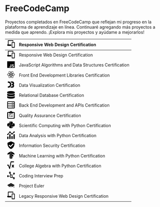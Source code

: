 # FreeCodeCamp

Proyectos completados en FreeCodeCamp que reflejan mi progreso en la plataforma de aprendizaje en línea. Continuaré agregando más proyectos a medida que aprendo. ¡Explora mis proyectos y ayúdame a mejorarlos!

| <img src="resources/01.svg" width="25" height="25"/> | Responsive Web Design Certification |
|:--|:--|
| <img src="resources/01.svg" width="25" height="25"/> | Responsive Web Design Certification |
|<img src="resources/02.svg" width="25" height="25"/>|JavaScript Algorithms and Data Structures Certification|       
|<img src="resources/03.svg" width="25" height="25"/> |Front End Development Libraries Certification|              
|<img src="resources/04.svg" width="25" height="25"/>|Data Visualization Certification|                  |       
|<img src="resources/05.svg" width="25" height="25"/> |Relational Database Certification|              
|<img src="resources/06.svg" width="25" height="25"/>|Back End Development and APIs Certification|
|<img src="resources/07.svg" width="25" height="25"/>|Quality Assurance Certification|
|<img src="resources/08.svg" width="25" height="25"/>|Scientific Computing with Python Certification|           
|<img src="resources/09.svg" width="25" height="25"/>|Data Analysis with Python Certification| 
|<img src="resources/10.svg" width="25" height="25"/>|Information Security Certification|
|<img src="resources/11.svg" width="25" height="25"/>|Machine Learning with Python Certification|    
|<img src="resources/12.svg" width="25" height="25"/>|College Algebra with Python Certification|
|<img src="resources/13.svg" width="25" height="25"/>|Coding Interview Prep|
|<img src="resources/14.svg" width="25" height="25"/>|Project Euler|    
|<img src="resources/15.svg" width="25" height="25"/>|Legacy Responsive Web Design Certification|

